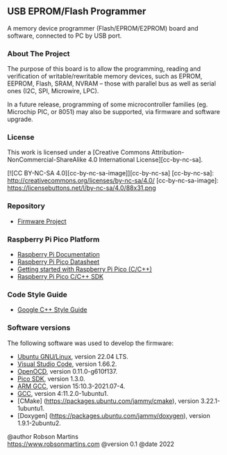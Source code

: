 ## USB EPROM/Flash Programmer

A memory device programmer (Flash/EPROM/E2PROM) board and software, connected to PC by USB port.

### About The Project

The purpose of this board is to allow the programming, reading and verification of writable/rewritable memory devices, such as EPROM, EEPROM, Flash, SRAM, NVRAM – those with parallel bus as well as serial ones (I2C, SPI, Microwire, LPC).

In a future release, programming of some microcontroller families (eg. Microchip PIC, or 8051) may also be supported, via firmware and software upgrade.

### License

This work is licensed under a [Creative Commons Attribution-NonCommercial-ShareAlike 4.0 International License][cc-by-nc-sa].

[![CC BY-NC-SA 4.0][cc-by-nc-sa-image]][cc-by-nc-sa]
[cc-by-nc-sa]: http://creativecommons.org/licenses/by-nc-sa/4.0/
[cc-by-nc-sa-image]: https://licensebuttons.net/l/by-nc-sa/4.0/88x31.png

### Repository

- [Firmware Project](https://github.com/robsonsmartins/usbflashprog/tree/main/firmware)

### Raspberry Pi Pico Platform

- [Raspberry Pi Documentation](https://www.raspberrypi.com/documentation/microcontrollers/raspberry-pi-pico.html)
- [Raspberry Pi Pico Datasheet](https://datasheets.raspberrypi.com/pico/pico-datasheet.pdf)
- [Getting started with Raspberry Pi Pico (C/C++)](https://datasheets.raspberrypi.com/pico/getting-started-with-pico.pdf)
- [Raspberry Pi Pico C/C++ SDK](https://www.raspberrypi.com/documentation/microcontrollers/c_sdk.html)

### Code Style Guide

- [Google C++ Style Guide](https://google.github.io/styleguide/cppguide.html)

### Software versions

The following software was used to develop the firmware:

- [Ubuntu GNU/Linux](https://releases.ubuntu.com/jammy/), version 22.04 LTS.
- [Visual Studio Code](https://code.visualstudio.com/), version 1.66.2.
- [OpenOCD](https://github.com/raspberrypi/openocd), version 0.11.0-g610f137.
- [Pico SDK](https://github.com/raspberrypi/pico-sdk), version 1.3.0.
- [ARM GCC](https://packages.ubuntu.com/jammy/gcc-arm-none-eabi), version 15:10.3-2021.07-4.
- [GCC](https://packages.ubuntu.com/jammy/gcc), version 4:11.2.0-1ubuntu1.
- [CMake] (https://packages.ubuntu.com/jammy/cmake), version 3.22.1-1ubuntu1.
- [Doxygen] (https://packages.ubuntu.com/jammy/doxygen), version 1.9.1-2ubuntu2.

@author Robson Martins<br>
        https://www.robsonmartins.com
@version 0.1
@date 2022
